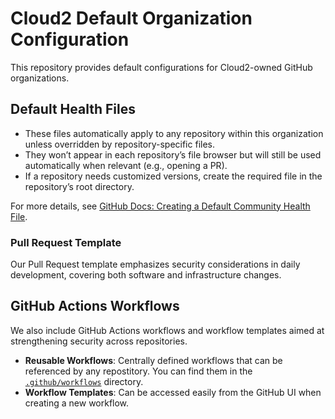 # Cloud2 Default Organization Configuration

This repository provides default configurations for Cloud2-owned GitHub organizations.

## Default Health Files

- These files automatically apply to any repository within this organization unless overridden by repository-specific files.
- They won’t appear in each repository’s file browser but will still be used automatically when relevant (e.g., opening a PR).
- If a repository needs customized versions, create the required file in the repository’s root directory.

For more details, see [GitHub Docs: Creating a Default Community Health File](https://docs.github.com/en/communities/setting-up-your-project-for-healthy-contributions/creating-a-default-community-health-file).

### Pull Request Template

Our Pull Request template emphasizes security considerations in daily development, covering both software and infrastructure changes.

## GitHub Actions Workflows

We also include GitHub Actions workflows and workflow templates aimed at strengthening security across repositories.

- **Reusable Workflows**: Centrally defined workflows that can be referenced by any repostitory. You can find them in the [`.github/workflows`](.github/workflows) directory.
- **Workflow Templates**: Can be accessed easily from the GitHub UI when creating a new workflow.
